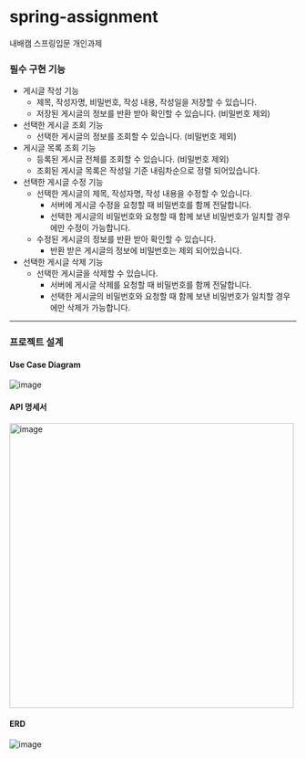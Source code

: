 # spring-assignment
내배캠 스프링입문 개인과제

### 필수 구현 기능
* 게시글 작성 기능
  * 제목, 작성자명, 비밀번호, 작성 내용, 작성일을 저장할 수 있습니다.
  * 저장된 게시글의 정보를 반환 받아 확인할 수 있습니다. (비밀번호 제외)
* 선택한 게시글 조회 기능
  * 선택한 게시글의 정보를 조회할 수 있습니다. (비밀번호 제외)
* 게시글 목록 조회 기능
  * 등록된 게시글 전체를 조회할 수 있습니다. (비밀번호 제외)
  * 조회된 게시글 목록은 작성일 기준 내림차순으로 정렬 되어있습니다.
* 선택한 게시글 수정 기능
  * 선택한 게시글의 제목, 작성자명, 작성 내용을 수정할 수 있습니다.
     * 서버에 게시글 수정을 요청할 때 비밀번호를 함께 전달합니다.
     * 선택한 게시글의 비밀번호와 요청할 때 함께 보낸 비밀번호가 일치할 경우에만 수정이 가능합니다.
  * 수정된 게시글의 정보를 반환 받아 확인할 수 있습니다.
     * 반환 받은 게시글의 정보에 비밀번호는 제외 되어있습니다.
* 선택한 게시글 삭제 기능
  * 선택한 게시글을 삭제할 수 있습니다.
     * 서버에 게시글 삭제를 요청할 때 비밀번호를 함께 전달합니다.
     * 선택한 게시글의 비밀번호와 요청할 때 함께 보낸 비밀번호가 일치할 경우에만 삭제가 가능합니다.
-----------
### 프로젝트 설계
#### Use Case Diagram
![image](https://github.com/dlwls423/spring-assignment/assets/99391320/dcb0ef40-a4fe-48d7-96c9-98ba0a8991a3)

#### API 명세서
<img width="499" alt="image" src="https://github.com/dlwls423/spring-assignment/assets/99391320/504f340d-6f5f-4a7d-bf4e-92b25c912890">

#### ERD
![image](https://github.com/dlwls423/spring-assignment/assets/99391320/a8a75633-a016-46e4-a986-1089797e4536)

